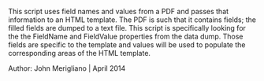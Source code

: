 This script uses field names and values
from a PDF and passes that information to
an HTML template. The PDF is such that it 
contains fields; the filled fields are
dumped to a text file. This script is 
specifically looking for the the FieldName
and FieldValue properties from the data
dump. Those fields are specific to the 
template and values will be used to populate
the corresponding areas of the HTML template.

Author: John Merigliano | April 2014 


